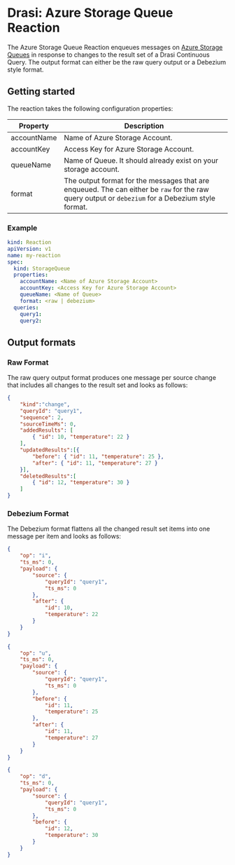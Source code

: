 # Drasi: Azure Storage Queue Reaction

The Azure Storage Queue Reaction enqueues messages on [Azure Storage Queues](https://learn.microsoft.com/en-us/azure/storage/queues/storage-queues-introduction) in response to changes to the result set of a Drasi Continuous Query.  The output format can either be the raw query output or a Debezium style format.

## Getting started

The reaction takes the following configuration properties:

| Property | Description |
|-|-|
| accountName | Name of Azure Storage Account. |
| accountKey | Access Key for Azure Storage Account. |
| queueName | Name of Queue. It should already exist on your storage account. |
| format | The output format for the messages that are enqueued. The can either be `raw` for the raw query output or `debezium` for a Debezium style format. |

### Example

```yaml
kind: Reaction
apiVersion: v1
name: my-reaction
spec:
  kind: StorageQueue
  properties:
    accountName: <Name of Azure Storage Account>
    accountKey: <Access Key for Azure Storage Account>
    queueName: <Name of Queue>
    format: <raw | debezium>
  queries:
    query1:
    query2:
```

## Output formats

### Raw Format

The raw query output format produces one message per source change that includes all changes to the result set and looks as follows:

```json
{
    "kind":"change",
    "queryId": "query1",
    "sequence": 2,
    "sourceTimeMs": 0,
    "addedResults": [
        { "id": 10, "temperature": 22 }
    ],
    "updatedResults":[{
        "before": { "id": 11, "temperature": 25 },
        "after": { "id": 11, "temperature": 27 } 
    }],
    "deletedResults":[
        { "id": 12, "temperature": 30 }
    ]
}
```


### Debezium Format

The Debezium format flattens all the changed result set items into one message per item and looks as follows:

```json
{
    "op": "i",
    "ts_ms": 0,
    "payload": {
        "source": {
            "queryId": "query1",
            "ts_ms": 0
        },
        "after": { 
            "id": 10, 
            "temperature": 22 
        }
    }
}
```
```json
{
    "op": "u",
    "ts_ms": 0,
    "payload": {
        "source": {
            "queryId": "query1",
            "ts_ms": 0
        },
        "before": {
            "id": 11, 
            "temperature": 25 
        },
        "after": { 
            "id": 11, 
            "temperature": 27
        }
    }
}
```
```json
{
    "op": "d",
    "ts_ms": 0,
    "payload": {
        "source": {
            "queryId": "query1",
            "ts_ms": 0
        },
        "before": { 
            "id": 12, 
            "temperature": 30
        }
    }
}
```

